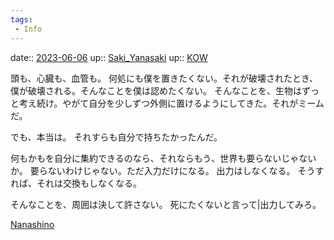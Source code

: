 ```yaml
---
tags:
 - Info
---
```


date:: [2023-06-06](/Daily_Note/2023-06-06.md)
up:: [Saki_Yanasaki](../Bar/Novel/Nacaria/Saki_Yanasaki.md)
up:: [KOW](../Bar/Novel/Nacaria/KOW.md)

頭も、心臓も、血管も。
何処にも僕を置きたくない。それが破壊されたとき、僕が破壊される。そんなことを僕は認めたくない。
そんなことを、生物はずっと考え続け。やがて自分を少しずつ外側に置けるようにしてきた。それがミームだ。

でも、本当は。
それすらも自分で持ちたかったんだ。

何もかもを自分に集約できるのなら、それならもう、世界も要らないじゃないか。
要らないわけじゃない。ただ入力だけになる。
出力はしなくなる。
そうすれば、それは交換もしなくなる。

そんなことを、周囲は決して許さない。
死にたくないと言って|出力してみろ。

[Nanashino](../Bar/Novel/Nacaria/Nanashino.md)